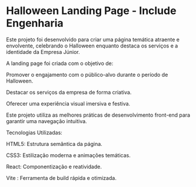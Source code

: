 # Halloween Landing Page - Include Engenharia

Este projeto foi desenvolvido para criar uma página temática atraente e envolvente, celebrando o Halloween enquanto destaca os serviços e a identidade da Empresa Júnior.

A landing page foi criada com o objetivo de:

  Promover o engajamento com o público-alvo durante o período de Halloween.

  Destacar os serviços da empresa de forma criativa.

  Oferecer uma experiência visual imersiva e festiva.

  Este projeto utiliza as melhores práticas de desenvolvimento front-end para garantir uma navegação intuitiva.



Tecnologias Utilizadas:

  HTML5: Estrutura semântica da página.

  CSS3: Estilização moderna e animações temáticas.

  React: Componentização e reatividade.

  Vite : Ferramenta de build rápida e otimizada.

